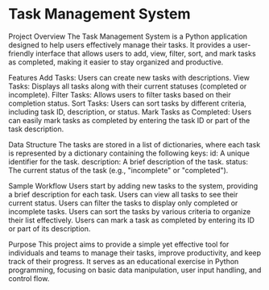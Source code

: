 # Task Management System
Project Overview
The Task Management System is a Python application designed to help users effectively manage their tasks. It provides a user-friendly interface that allows users to add, view, filter, sort, and mark tasks as completed, making it easier to stay organized and productive.

Features
Add Tasks: Users can create new tasks with descriptions.
View Tasks: Displays all tasks along with their current statuses (completed or incomplete).
Filter Tasks: Allows users to filter tasks based on their completion status.
Sort Tasks: Users can sort tasks by different criteria, including task ID, description, or status.
Mark Tasks as Completed: Users can easily mark tasks as completed by entering the task ID or part of the task description.

Data Structure
The tasks are stored in a list of dictionaries, where each task is represented by a dictionary containing the following keys:
id: A unique identifier for the task.
description: A brief description of the task.
status: The current status of the task (e.g., "incomplete" or "completed").

Sample Workflow
Users start by adding new tasks to the system, providing a brief description for each task.
Users can view all tasks to see their current status.
Users can filter the tasks to display only completed or incomplete tasks.
Users can sort the tasks by various criteria to organize their list effectively.
Users can mark a task as completed by entering its ID or part of its description.

Purpose
This project aims to provide a simple yet effective tool for individuals and teams to manage their tasks, improve productivity, and keep track of their progress. It serves as an educational exercise in Python programming, focusing on basic data manipulation, user input handling, and control flow.
